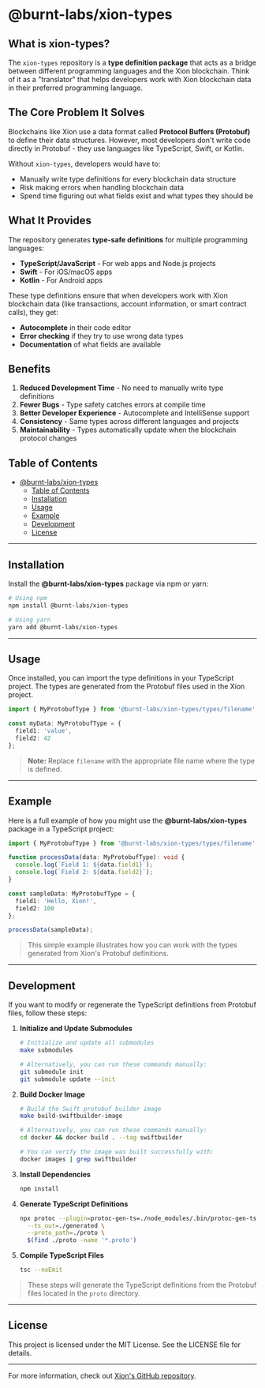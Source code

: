 # @burnt-labs/xion-types

## What is xion-types?

The `xion-types` repository is a **type definition package** that acts as a bridge between different programming languages and the Xion blockchain. Think of it as a "translator" that helps developers work with Xion blockchain data in their preferred programming language.

## The Core Problem It Solves

Blockchains like Xion use a data format called **Protocol Buffers (Protobuf)** to define their data structures. However, most developers don't write code directly in Protobuf - they use languages like TypeScript, Swift, or Kotlin.

Without `xion-types`, developers would have to:
- Manually write type definitions for every blockchain data structure
- Risk making errors when handling blockchain data
- Spend time figuring out what fields exist and what types they should be

## What It Provides

The repository generates **type-safe definitions** for multiple programming languages:
- **TypeScript/JavaScript** - For web apps and Node.js projects
- **Swift** - For iOS/macOS apps
- **Kotlin** - For Android apps

These type definitions ensure that when developers work with Xion blockchain data (like transactions, account information, or smart contract calls), they get:
- **Autocomplete** in their code editor
- **Error checking** if they try to use wrong data types
- **Documentation** of what fields are available

## Benefits

1. **Reduced Development Time** - No need to manually write type definitions
2. **Fewer Bugs** - Type safety catches errors at compile time
3. **Better Developer Experience** - Autocomplete and IntelliSense support
4. **Consistency** - Same types across different languages and projects
5. **Maintainability** - Types automatically update when the blockchain protocol changes

## Table of Contents

- [@burnt-labs/xion-types](#burnt-labsxion-types)
  - [Table of Contents](#table-of-contents)
  - [Installation](#installation)
  - [Usage](#usage)
  - [Example](#example)
  - [Development](#development)
  - [License](#license)

---

## Installation

Install the **@burnt-labs/xion-types** package via npm or yarn:

```bash
# Using npm
npm install @burnt-labs/xion-types

# Using yarn
yarn add @burnt-labs/xion-types
```

---

## Usage

Once installed, you can import the type definitions in your TypeScript project. The types are generated from the Protobuf files used in the Xion project.

```typescript
import { MyProtobufType } from '@burnt-labs/xion-types/types/filename';

const myData: MyProtobufType = {
  field1: 'value',
  field2: 42
};
```

> **Note:** Replace `filename` with the appropriate file name where the type is defined.

---

## Example

Here is a full example of how you might use the **@burnt-labs/xion-types** package in a TypeScript project:

```typescript
import { MyProtobufType } from '@burnt-labs/xion-types/types/filename';

function processData(data: MyProtobufType): void {
  console.log(`Field 1: ${data.field1}`);
  console.log(`Field 2: ${data.field2}`);
}

const sampleData: MyProtobufType = {
  field1: 'Hello, Xion!',
  field2: 100
};

processData(sampleData);
```

> This simple example illustrates how you can work with the types generated from Xion's Protobuf definitions.

---

## Development

If you want to modify or regenerate the TypeScript definitions from Protobuf files, follow these steps:

1. **Initialize and Update Submodules**
   ```bash
   # Initialize and update all submodules
   make submodules

   # Alternatively, you can run these commands manually:
   git submodule init
   git submodule update --init
   ```

2. **Build Docker Image**
   ```bash
   # Build the Swift protobuf builder image
   make build-swiftbuilder-image

   # Alternatively, you can run these commands manually:
   cd docker && docker build . --tag swiftbuilder

   # You can verify the image was built successfully with:
   docker images | grep swiftbuilder
   ```

3. **Install Dependencies**
   ```bash
   npm install
   ```

4. **Generate TypeScript Definitions**
   ```bash
   npx protoc --plugin=protoc-gen-ts=./node_modules/.bin/protoc-gen-ts \
     --ts_out=./generated \
     --proto_path=./proto \
     $(find ./proto -name '*.proto')
   ```

5. **Compile TypeScript Files**
   ```bash
   tsc --noEmit
   ```

> These steps will generate the TypeScript definitions from the Protobuf files located in the `proto` directory.

---

## License

This project is licensed under the MIT License. See the LICENSE file for details.

---

For more information, check out [Xion's GitHub repository](https://github.com/burnt-labs/xion).

